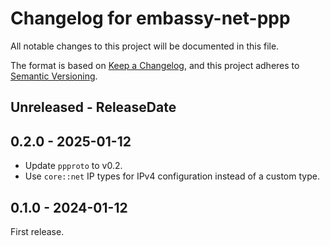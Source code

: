 # Changelog for embassy-net-ppp

All notable changes to this project will be documented in this file.

The format is based on [Keep a Changelog](https://keepachangelog.com/en/1.0.0/),
and this project adheres to [Semantic Versioning](https://semver.org/spec/v2.0.0.html).

<!-- next-header -->
## Unreleased - ReleaseDate

## 0.2.0 - 2025-01-12

- Update `ppproto` to v0.2.
- Use `core::net` IP types for IPv4 configuration instead of a custom type.

## 0.1.0 - 2024-01-12

First release.
